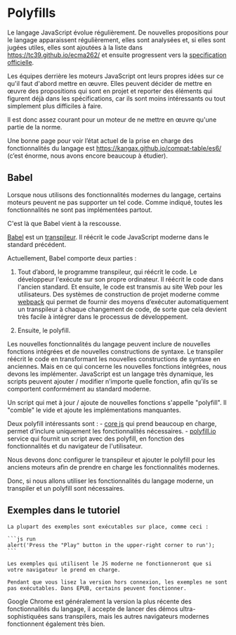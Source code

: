 
# Polyfills

Le langage JavaScript évolue régulièrement. De nouvelles propositions pour le langage apparaissent régulièrement, elles sont analysées et, si elles sont jugées utiles, elles sont ajoutées à la liste dans <https://tc39.github.io/ecma262/> et ensuite progressent vers la [specification officielle](http://www.ecma-international.org/publications/standards/Ecma-262.htm).

Les équipes derrière les moteurs JavaScript ont leurs propres idées sur ce qu'il faut d'abord mettre en œuvre. Elles peuvent décider de mettre en œuvre des propositions qui sont en projet et reporter des éléments qui figurent déjà dans les spécifications, car ils sont moins intéressants ou tout simplement plus difficiles à faire.

Il est donc assez courant pour un moteur de ne mettre en œuvre qu'une partie de la norme.

Une bonne page pour voir l’état actuel de la prise en charge des fonctionnalités du langage est <https://kangax.github.io/compat-table/es6/> (c’est énorme, nous avons encore beaucoup à étudier).

## Babel

Lorsque nous utilisons des fonctionnalités modernes du langage, certains moteurs peuvent ne pas supporter un tel code. Comme indiqué, toutes les fonctionnalités ne sont pas implémentées partout.

C'est là que Babel vient à la rescousse.

[Babel](https://babeljs.io) est un [transpileur](https://fr.wikipedia.org/wiki/Compilateur_source_%C3%A0_source). Il réécrit le code JavaScript moderne dans le standard précédent.

Actuellement, Babel comporte deux parties :

1. Tout d’abord, le programme transpileur, qui réécrit le code. Le développeur l'exécute sur son propre ordinateur. Il réécrit le code dans l'ancien standard. Et ensuite, le code est transmis au site Web pour les utilisateurs. Des systèmes de construction de projet moderne comme [webpack](http://webpack.github.io/) qui permet de fournir des moyens d’exécuter automatiquement un transpileur à chaque changement de code, de sorte que cela devient très facile à intégrer dans le processus de développement.

2. Ensuite, le polyfill.

Les nouvelles fonctionnalités du langage peuvent inclure de nouvelles fonctions intégrées et de nouvelles constructions de syntaxe. Le transpiler réécrit le code en transformant les nouvelles constructions de syntaxe en anciennes. Mais en ce qui concerne les nouvelles fonctions intégrées, nous devons les implémenter. JavaScript est un langage très dynamique, les scripts peuvent ajouter / modifier n’importe quelle fonction, afin qu’ils se comportent conformément au standard moderne.

  Un script qui met à jour / ajoute de nouvelles fonctions s'appelle "polyfill". Il "comble" le vide et ajoute les implémentations manquantes.

Deux polyfill intéressants sont :
    - [core js](https://github.com/zloirock/core-js) qui prend beaucoup en charge, permet d’inclure uniquement les fonctionnalités nécessaires.
    - [polyfill.io](http://polyfill.io) service qui fournit un script avec des polyfill, en fonction des fonctionnalités et du navigateur de l'utilisateur.

Nous devons donc configurer le transpileur et ajouter le polyfill pour les anciens moteurs afin de prendre en charge les fonctionnalités modernes.

Donc, si nous allons utiliser les fonctionnalités du langage moderne, un transpiler et un polyfill sont nécessaires.

## Exemples dans le tutoriel


````online
La plupart des exemples sont exécutables sur place, comme ceci :

```js run
alert('Press the "Play" button in the upper-right corner to run');
```

Les exemples qui utilisent le JS moderne ne fonctionneront que si votre navigateur le prend en charge.
````

```offline
Pendant que vous lisez la version hors connexion, les exemples ne sont pas exécutables. Dans EPUB, certains peuvent fonctionner.
```

Google Chrome est généralement la version la plus récente des fonctionnalités du langage, il accepte de lancer des démos ultra-sophistiquées sans transpilers, mais les autres navigateurs modernes fonctionnent également très bien.


